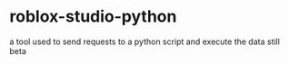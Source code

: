 # roblox-studio-python
a tool used to send requests to a python script and execute the data
still beta

